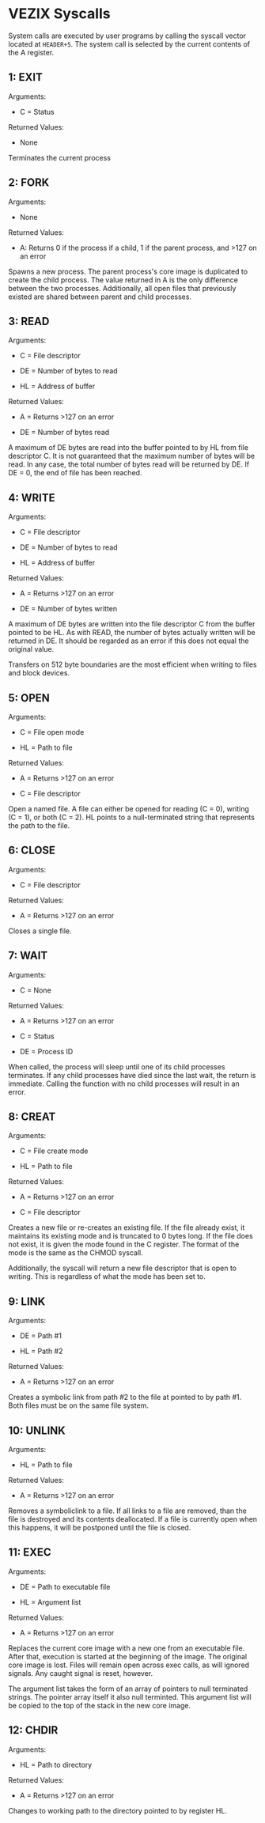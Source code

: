 # VEZIX Syscalls

System calls are executed by user programs by calling the syscall vector located at `HEADER+5`. The system call is selected by the current contents of the A register.

## 1: EXIT

Arguments:

- C = Status

Returned Values:

- None



Terminates the current process



## 2: FORK

Arguments:

- None

Returned Values:

- A: Returns 0 if the process if a child, 1 if the parent process, and >127 on an error



Spawns a new process. The parent process's core image is duplicated to create the child process. The value returned in A is the only difference between the two processes. Additionally, all open files that previously existed are shared between parent and child processes. 



## 3: READ

Arguments:

- C = File descriptor

- DE = Number of bytes to read

- HL = Address of buffer

Returned Values:

- A = Returns >127 on an error

- DE = Number of bytes read



A maximum of DE bytes are read into the buffer pointed to by HL from file descriptor C. It is not guaranteed that the maximum number of bytes will be read. In any case, the total number of bytes read will be returned by DE. If DE = 0, the end of file has been reached.



## 4: WRITE

Arguments:

- C = File descriptor

- DE = Number of bytes to read

- HL = Address of buffer

Returned Values:

- A = Returns >127 on an error

- DE = Number of bytes written



A maximum of DE bytes are written into the file descriptor C from the buffer pointed to be HL. As with READ, the number of bytes actually written will be returned in DE. It should be regarded as an error if this does not equal the original value.



Transfers on 512 byte boundaries are the most efficient when writing to files and block devices.



## 5: OPEN

Arguments:

- C = File open mode

- HL = Path to file

Returned Values:

- A = Returns >127 on an error

- C = File descriptor



Open a named file. A file can either be opened for reading (C = 0), writing (C = 1), or both (C = 2). HL points to a null-terminated string that represents the path to the file.



## 6: CLOSE

Arguments:

- C = File descriptor

Returned Values:

- A = Returns >127 on an error



Closes a single file.



## 7: WAIT

Arguments:

- C = None

Returned Values:

- A = Returns >127 on an error

- C = Status

- DE = Process ID



When called, the process will sleep until one of its child processes terminates. If any child processes have died since the last wait, the return is immediate. Calling the function with no child processes will result in an error.



## 8: CREAT

Arguments:

- C = File create mode

- HL = Path to file

Returned Values:

- A = Returns >127 on an error

- C = File descriptor



Creates a new file or re-creates an existing file. If the file already exist, it maintains its existing mode and is truncated to 0 bytes long. If the file does not exist, it is given the mode found in the C register. The format of the mode is the same as the CHMOD syscall.



Additionally, the syscall will return a new file descriptor that is open to writing. This is regardless of what the mode has been set to.



## 9: LINK

Arguments:

- DE = Path #1

- HL = Path #2

Returned Values:

- A = Returns >127 on an error



Creates a symbolic link from path #2 to the file at pointed to by path #1. Both files must be on the same file system.



## 10: UNLINK

Arguments:

- HL = Path to file

Returned Values:

- A = Returns >127 on an error



Removes a symboliclink to a file. If all links to a file are removed, than the file is destroyed and its contents deallocated. If a file is currently open when this happens, it will be postponed until the file is closed.



## 11: EXEC

Arguments:

- DE = Path to executable file

- HL = Argument list

Returned Values:

- A = Returns >127 on an error



Replaces the current core image with a new one from an executable file. After that, execution is started at the beginning of the image. The original core image is lost. Files will remain open across exec calls, as will ignored signals. Any caught signal is reset, however. 



The argument list takes the form of an array of pointers to null terminated strings. The pointer array itself it also null terminted. This argument list will be copied to the top of the stack in the new core image.



## 12: CHDIR

Arguments: 

- HL = Path to directory

Returned Values:

- A = Returns >127 on an error



Changes to working path to the directory pointed to by register HL. 